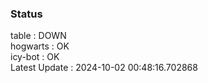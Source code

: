 ### Status


table : DOWN  
hogwarts : OK  
icy-bot : OK  
Latest Update : 2024-10-02 00:48:16.702868
